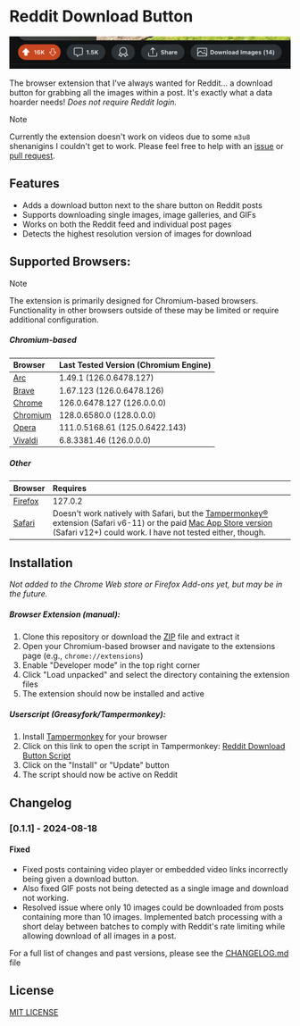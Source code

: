 # Reddit Download Button

![Reddit Image and Video Downloader](./img/screenshot.png)

The browser extension that I've always wanted for Reddit... a download button for grabbing all the images within a post. It's exactly what a data hoarder needs! *Does not require Reddit login.*

>[!NOTE]
> Currently the extension doesn't work on videos due to some `m3u8` shenanigins I couldn't get to work. Please feel free to help with an [issue](https://github.com/956MB/reddit-download-button/issues) or [pull request](https://github.com/956MB/reddit-download-button/pulls).

## Features

- Adds a download button next to the share button on Reddit posts
- Supports downloading single images, image galleries, and GIFs
- Works on both the Reddit feed and individual post pages
- Detects the highest resolution version of images for download

## Supported Browsers:

>[!NOTE]
> The extension is primarily designed for Chromium-based browsers. Functionality in other browsers outside of these may be limited or require additional configuration.

##### *Chromium-based*

| Browser | Last Tested Version (Chromium Engine) |
|:--------|:--------------------------------------|
| [Arc](https://arc.net/download) | 1.49.1 (126.0.6478.127) |
| [Brave](https://brave.com/download/) | 1.67.123 (126.0.6478.126) |
| [Chrome](https://www.google.com/chrome/browser-tools/) | 126.0.6478.127 (126.0.0.0) |
| [Chromium](https://download-chromium.appspot.com/) | 128.0.6580.0 (128.0.0.0) |
| [Opera](https://www.opera.com/download) | 111.0.5168.61 (125.0.6422.143) |
| [Vivaldi](https://vivaldi.com/download/) | 6.8.3381.46 (126.0.0.0) |

##### *Other*

| Browser | Requires |
|:--------|:---------|
| [Firefox](https://www.mozilla.org/en-US/firefox/all/#product-desktop-release) | 127.0.2 |
| [Safari](https://www.apple.com/safari/) | Doesn't work natively with Safari, but the [Tampermonkey®](https://www.tampermonkey.net/index.php?browser=safari&locale=en) extension (Safari v6-11) or the paid [Mac App Store version](https://apps.apple.com/us/app/tampermonkey/id1482490089) (Safari v12+) could work. I have not tested either, though. |

## Installation

*Not added to the Chrome Web store or Firefox Add-ons yet, but may be in the future.*

##### Browser Extension (manual):

1. Clone this repository or download the [ZIP](https://github.com/956MB/reddit-download-button/releases) file and extract it
2. Open your Chromium-based browser and navigate to the extensions page (e.g., `chrome://extensions`)
3. Enable "Developer mode" in the top right corner
4. Click "Load unpacked" and select the directory containing the extension files
5. The extension should now be installed and active

##### Userscript (Greasyfork/Tampermonkey):

1. Install [Tampermonkey](https://www.tampermonkey.net/) for your browser
2. Click on this link to open the script in Tampermonkey: [Reddit Download Button Script](https://greasyfork.org/en/scripts/501718-reddit-image-downloader)
3. Click on the "Install" or "Update" button
4. The script should now be active on Reddit

## Changelog

### [0.1.1] - 2024-08-18

#### Fixed

- Fixed posts containing video player or embedded video links incorrectly being given a download button.
- Also fixed GIF posts not being detected as a single image and download not working.
- Resolved issue where only 10 images could be downloaded from posts containing more than 10 images. Implemented batch processing with a short delay between batches to comply with Reddit's rate limiting while allowing download of all images in a post.

For a full list of changes and past versions, please see the [CHANGELOG.md](CHANGELOG.md) file

## License

[MIT LICENSE](./LICENSE)
